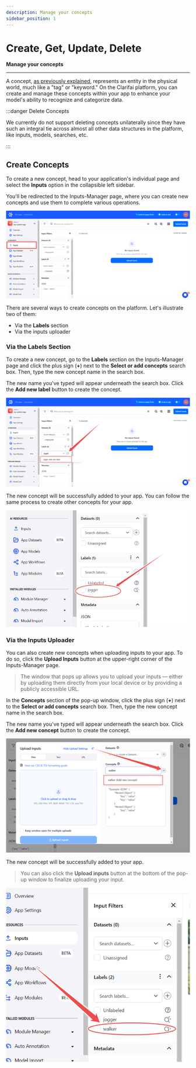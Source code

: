 ```yaml
---
description: Manage your concepts
sidebar_position: 1
---
```


# Create, Get, Update, Delete

**Manage your concepts**
<hr />

A concept, [as previously explained](README.mdx), represents an entity in the physical world, much like a "tag" or "keyword." On the Clarifai platform, you can create and manage these concepts within your app to enhance your model's ability to recognize and categorize data.

:::danger Delete Concepts

We currently do not support deleting concepts unilaterally since they have such an integral tie across almost all other data structures in the platform, like inputs, models, searches, etc.

:::

## Create Concepts

To create a new concept, head to your application's individual page and select the **Inputs** option in the collapsible left sidebar.

You'll be redirected to the Inputs-Manager page, where you can create new concepts and use them to complete various operations. 

![](/img/community_2/inputs_viewer_page.png)

There are several ways to create concepts on the platform. Let's illustrate two of them:

- Via the **Labels** section
- Via the inputs uploader

### Via the **Labels** Section

To create a new concept, go to the **Labels** section on the Inputs-Manager page and click the plus sign (**+**) next to the **Select or add concepts** search box. Then, type the new concept name in the search box.

The new name you've typed will appear underneath the search box. Click the **Add new label** button to create the concept. 

![](/img/community_2/add_concept.png)

The new concept will be successfully added to your app. You can follow the same process to create other concepts for your app.

![](/img/community_2/new_concept_added.png)

### Via the Inputs Uploader

You can also create new concepts when uploading inputs to your app. To do so, click the **Upload Inputs** button at the upper-right corner of the Inputs-Manager page.  

> The window that pops up allows you to upload your inputs — either by uploading them directly from your local device or by providing a publicly accessible URL.

In the **Concepts** section of the pop-up window, click the plus sign (**+**) next to the **Select or add concepts** search box. Then, type the new concept name in the search box.

The new name you've typed will appear underneath the search box. Click the **Add new concept** button to create the concept. 

![](/img/community_2/concepts_upload_inputs_new_concepts.png)

The new concept will be successfully added to your app.

> You can also click the **Upload inputs** button at the bottom of the pop-up window to finalize uploading your input.

![](/img/community_2/concepts_newly_added_concept.png)



